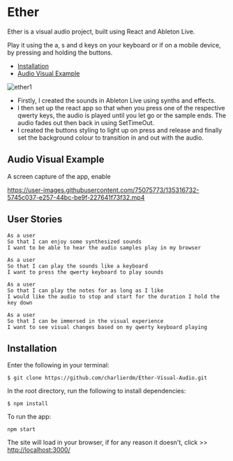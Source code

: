 # Ether

Ether is a visual audio project, built using React and Ableton Live.

Play it using the a, s and d keys on your keyboard or if on a mobile device, by pressing and holding the buttons.

* [Installation](https://github.com/charlierdm/Ether-Visual-Audio#Installation)
* [Audio Visual Example](https://github.com/charlierdm/Ether-Visual-Audio#Audio-Visual-Example)

![ether1](https://user-images.githubusercontent.com/75075773/130949596-58522b41-507f-481c-9a6b-7b06ddf37667.gif)



* Firstly, I created the sounds in Ableton Live using synths and effects.
* I then set up the react app so that when you press one of the respective qwerty keys, the audio is played until you let go or the sample ends. The audio fades out then back in using SetTimeOut.
* I created the buttons styling to light up on press and release and finally set the background colour to transition in and out with the audio. 

## Audio Visual Example

A screen capture of the app, enable 

https://user-images.githubusercontent.com/75075773/135316732-5745c037-e257-44bc-be9f-227641f73f32.mp4



## User Stories

```
As a user
So that I can enjoy some synthesized sounds
I want to be able to hear the audio samples play in my browser

As a user
So that I can play the sounds like a keyboard
I want to press the qwerty keyboard to play sounds

As a user
So that I can play the notes for as long as I like
I would like the audio to stop and start for the duration I hold the key down

As a user
So that I can be immersed in the visual experience
I want to see visual changes based on my qwerty keyboard playing

```

## Installation

Enter the following in your terminal:
```
$ git clone https://github.com/charlierdm/Ether-Visual-Audio.git
```
In the root directory, run the following to install dependencies:
```
$ npm install
```
To run the app:
```
npm start
```
The site will load in your browser, if for any reason it doesn't, click >> [http://localhost:3000/](http://localhost:3000/)





